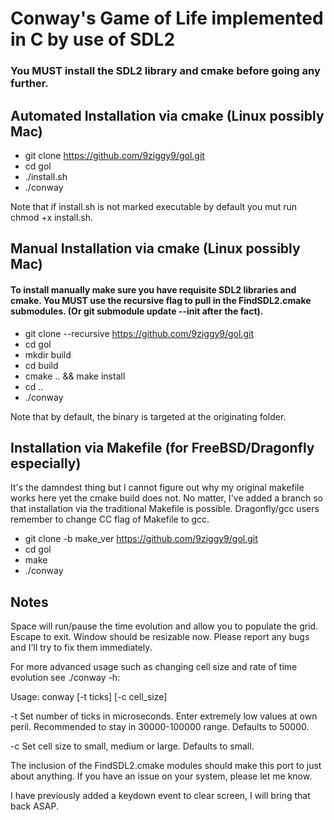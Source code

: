 # Conway's Game of Life implemented in C by use of SDL2

### You MUST install the SDL2 library and cmake before going any further.

## Automated Installation via cmake (Linux possibly Mac)
* git clone https://github.com/9ziggy9/gol.git
* cd gol
* ./install.sh
* ./conway

Note that if install.sh is not marked executable by default you mut run chmod +x install.sh.


## Manual Installation via cmake (Linux possibly Mac)
#### To install manually make sure you have requisite SDL2 libraries and cmake. You MUST use the recursive flag to pull in the FindSDL2.cmake submodules. (Or git submodule update --init after the fact).

* git clone --recursive https://github.com/9ziggy9/gol.git
* cd gol
* mkdir build
* cd build
* cmake .. && make install
* cd ..
* ./conway

Note that by default, the binary is targeted at the originating folder.

## Installation via Makefile (for FreeBSD/Dragonfly especially)
It's the damndest thing but I cannot figure out why my original makefile works here yet the cmake build does not. No matter, I've added a branch so that installation via the traditional Makefile is possible. Dragonfly/gcc users remember to change CC flag of Makefile to gcc.

* git clone -b make_ver https://github.com/9ziggy9/gol.git
* cd gol
* make
* ./conway

## Notes
Space will run/pause the time evolution and allow you to populate the grid. Escape to exit. Window should be resizable now. Please report any bugs and I'll try to fix them immediately.

For more advanced usage such as changing cell size and rate of time evolution see ./conway -h:

Usage: conway [-t ticks] [-c cell_size] 

-t      Set number of ticks in microseconds.
        Enter extremely low values at own peril.
        Recommended to stay in 30000-100000 range.
        Defaults to 50000.


 -c     Set cell size to small, medium or large.
        Defaults to small.


The inclusion of the FindSDL2.cmake modules should make this port to just about anything. If you have an issue on your system, please let me know.

I have previously added a keydown event to clear screen, I will bring that back ASAP.
